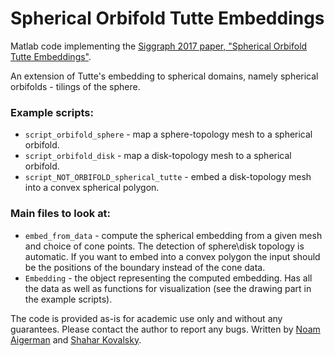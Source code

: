 # Spherical Orbifold Tutte Embeddings

Matlab code implementing the [Siggraph 2017 paper, "Spherical Orbifold Tutte Embeddings"](https://noamaig.github.io/html/projects/spherical/spherical_low.pdf).

An extension of Tutte's embedding to spherical domains, namely spherical orbifolds - tilings of the sphere.


### Example scripts:
- `script_orbifold_sphere` - map a sphere-topology mesh to a spherical orbifold.
- `script_orbifold_disk` - map a disk-topology mesh to a spherical orbifold.
- `script_NOT_ORBIFOLD_spherical_tutte` - embed a disk-topology mesh into a convex spherical polygon.

### Main files to look at:
- `embed_from_data` - compute the spherical embedding from a given mesh and choice of cone points. The detection of sphere\disk topology is automatic. If you want to embed into a convex polygon the input should be the positions of the boundary instead of the cone data.
- `Embedding` - the object representing the computed embedding. Has all the data as well as functions for visualization (see the drawing part in the example scripts).

The code is provided as-is for academic use only and without any guarantees. Please contact the author to report any bugs.
Written by [Noam Aigerman](https://noamaig.github.io/) and [Shahar Kovalsky](https://github.com/shaharkov).

 
